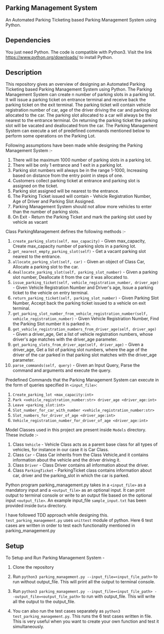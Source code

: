 ## Parking Management System

An Automated Parking Ticketing based Parking Management System using Python.

## Dependencies

You just need Python. The code is compatible with Python3. Visit the link https://www.python.org/downloads/ to install Python. 

## Description

This repository gives an overview of designing an Automated Parking Ticketing based Parking Management System using Python.
The Parking Management System can create n number of parking slots in a parking lot. It will issue a parking ticket on entrance terminal
and receive back the parking ticket on the exit terminal. The parking ticket will contain vehicle registration number of car,
age of the driver driving the car and parking slot allocated to the car. The parking slot allocated to a car will always be the nearest 
to the entrance terminal. On returning the parking ticket the parking slot will be vacated and deallocated from the car.
The Parking Management System can execute a set of predefined commands mentioned below to perform some operations on the Parking Lot.



Following assumptions have been made while designing the Parking Management System :-

1. There will be maximum 1000 number of parking slots in a parking lot.
2. There will be only 1 entrance and 1 exit in a parking lot.
3. Parking slot numbers will always be in the range 1-1000, Increasing based on distance from the entry point in steps of one.
4. Customers collect parking ticket at entrance and parking slot is assigned on the ticket.
5. Parking slot assigned will be nearest to the entrance.
6. The Parking Ticket issued will contain - Vehicle Registration Number, Age of Driver and Parking Slot Assigned.
7. Parking Management System should not allow more vehicles to enter than the number of parking slots.
8. On Exit - Return the Parking Ticket and mark the parking slot used by vehicle as vacant

Class ParkingManagement defines the following methods :-
1. `create_parking_slots(self, max_capacity)` - Given max_capacity, Create max_capacity number of parking slots in a parking lot.
2. `get_nearest_empty_parking_slot(self)` - Get a vacant parking slot nearest to the entrance.
3. `allocate_parking_slot(self, car)` - Given an object of Class Car, Allocate a parking slot to the car.
4. `deallocate_parking_slot(self, parking_slot_number)` - Given a parking slot number, Deallocate it from the car it was allocated to.
5. `issue_parking_ticket(self, vehicle_registration_number, driver_age)` - Given Vehicle Registration Number and Driver's age,
Issue a parking ticket to the vehicle on entry terminal.
6. `return_parking_ticket(self, parking_slot_number)` - Given Parking Slot Number, Accept back the parking ticket issued to a vehicle on exit terminal.
7. `get_parking_slot_number_from_vehicle_registration_number(self, vehicle_registration_number)` - Given Vehicle Registration Number,
Find the Parking Slot number it is parked in.
8. `get_vehicle_registration_numbers_from_driver_age(self, driver_age)` - Given a driver_age, Get a list of vehicle registration numbers, 
whose driver's age matches with the driver_age parameter.
9. `get_parking_slots_from_driver_age(self, driver_age)` - Given a driver_age, Get a list of parking slot numbers, 
where the age of the driver of the car parked in that parking slot matches with the driver_age parameter.
10. `parse_commands(self, query)` - Given an Input Query, Parse the command and arguments and execute the query.



Predefined Commands that the Parking Management System can execute in the form of queries specified in `<input_file>`:
1. `Create_parking_lot <max_capacity:int>`
2. `Park <vehicle_registration_number:str> driver_age <driver_age:int>`
3. `Leave <parking_slot:int>`
4. `Slot_number_for_car_with_number <vehicle_registration_number:str>`
5. `Slot_numbers_for_driver_of_age <driver_age:int>`
6. `Vehicle_registration_number_for_driver_of_age <driver_age:int>`


Model Classes used in this project are present inside `Models` directory. These include :-
1. Class `Vehicle` - Vehicle Class acts as a parent base class for all types of vehicles, for instance in our case it is Car Class.
2. Class `Car` - Class Car inherits from the Class Vehicle,and it contains information about the vehicle and the driver driving it.
3. Class `Driver` - Class Driver contains all information about the driver.
4. Class `ParkingTicket` - ParkingTicket class contains information about car, driver and the parking_slot in which the car is parked.



Python program parking_management.py takes in a `<input_file>` as a mandatory input and a `<output_file>` as an optional input.
It can print output to terminal console or write to an output file based on the optional input `<output_file>`.
An example input_file `sample_input.txt` has been provided inside `Data` directory.


I have followed TDD approach while designing this. `test_parking_management.py` uses `unittest` module of python.
Here 6 test cases are written in order to test each functionality mentioned in parking_management.py

## Setup

To Setup and Run Parking Management System - 

1. Clone the repository

2. Run `python3 parking_management.py --input_file=<input_file_path>` to run without output_file. 
This will print all the output to terminal console.
  
3. Run `python3 parking_management.py --input_file=<input_file_path> --output_file=<output_file_path>` to run with output_file. 
This will write all the output to the output_file.

4. You can also run the test cases separately as `python3 test_parking_management.py`. 
This runs the 6 test cases written in file. 
This is very useful when you want to create your own function and test it simultaneously.
